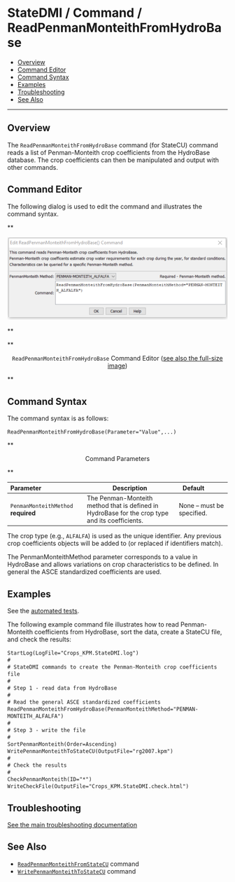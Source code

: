 # StateDMI / Command / ReadPenmanMonteithFromHydroBase #

* [Overview](#overview)
* [Command Editor](#command-editor)
* [Command Syntax](#command-syntax)
* [Examples](#examples)
* [Troubleshooting](#troubleshooting)
* [See Also](#see-also)

-------------------------

## Overview ##

The `ReadPenmanMonteithFromHydroBase` command (for StateCU)
command reads a list of Penman-Monteith crop coefficients from the HydroBase database.
The crop coefficients can then be manipulated and output with other commands.

## Command Editor ##

The following dialog is used to edit the command and illustrates the command syntax.

**<p style="text-align: center;">
![ReadPenmanMonteithFromHydroBase command editor](ReadPenmanMonteithFromHydroBase.png)
</p>**

**<p style="text-align: center;">
`ReadPenmanMonteithFromHydroBase` Command Editor (<a href="../ReadPenmanMonteithFromHydroBase.png">see also the full-size image</a>)
</p>**

## Command Syntax ##

The command syntax is as follows:

```text
ReadPenmanMonteithFromHydroBase(Parameter="Value",...)
```
**<p style="text-align: center;">
Command Parameters
</p>**

| **Parameter**&nbsp;&nbsp;&nbsp;&nbsp;&nbsp;&nbsp;&nbsp;&nbsp;&nbsp;&nbsp;&nbsp;&nbsp;&nbsp;&nbsp;&nbsp;&nbsp;&nbsp;&nbsp;&nbsp;&nbsp;&nbsp;&nbsp;&nbsp;&nbsp; | **Description** | **Default**&nbsp;&nbsp;&nbsp;&nbsp;&nbsp;&nbsp;&nbsp;&nbsp;&nbsp;&nbsp; |
| --------------|-----------------|----------------- |
|`PenmanMonteithMethod`<br>**required** | The Penman-Monteith method that is defined in HydroBase for the crop type and its coefficients. | None – must be specified. |

The crop type (e.g., `ALFALFA`) is used as the unique identifier.
Any previous crop coefficients objects will be added to (or replaced if identifiers match).

The PenmanMonteithMethod parameter corresponds to a value in HydroBase and allows variations on crop characteristics to be defined.
In general the ASCE standardized coefficients are used.

## Examples ##

See the [automated tests](https://github.com/OpenCDSS/cdss-app-statedmi-test/tree/master/test/regression/commands/ReadPenmanMonteithFromHydroBase).

The following example command file illustrates how to read Penman-Monteith coefficients from HydroBase,
sort the data, create a StateCU file, and check the results:

```
StartLog(LogFile="Crops_KPM.StateDMI.log")
#
# StateDMI commands to create the Penman-Monteith crop coefficients file
#
# Step 1 - read data from HydroBase
#
# Read the general ASCE standardized coefficients
ReadPenmanMonteithFromHydroBase(PenmanMonteithMethod="PENMAN-MONTEITH_ALFALFA")
#
# Step 3 - write the file
#
SortPenmanMonteith(Order=Ascending)
WritePenmanMonteithToStateCU(OutputFile="rg2007.kpm")
#
# Check the results
#
CheckPenmanMonteith(ID="*")
WriteCheckFile(OutputFile="Crops_KPM.StateDMI.check.html")
```

## Troubleshooting ##

[See the main troubleshooting documentation](../../troubleshooting/troubleshooting.md)

## See Also ##

* [`ReadPenmanMonteithFromStateCU`](../ReadPenmanMonteithFromStateCU/ReadPenmanMonteithFromStateCU) command
* [`WritePenmanMonteithToStateCU`](../WritePenmanMonteithToStateCU/WritePenmanMonteithToStateCU) command
